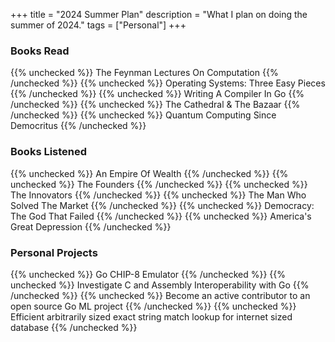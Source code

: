 +++
title = "2024 Summer Plan"
description = "What I plan on doing the summer of 2024."
tags = ["Personal"]
+++



### Books Read
{{% unchecked %}} The Feynman Lectures On Computation {{% /unchecked %}}
{{% unchecked %}} Operating Systems: Three Easy Pieces {{% /unchecked %}}
{{% unchecked %}} Writing A Compiler In Go {{% /unchecked %}}
{{% unchecked %}} The Cathedral & The Bazaar {{% /unchecked %}}
{{% unchecked %}} Quantum Computing Since Democritus {{% /unchecked %}}



### Books Listened
{{% unchecked %}} An Empire Of Wealth {{% /unchecked %}}
{{% unchecked %}} The Founders {{% /unchecked %}}
{{% unchecked %}} The Innovators {{% /unchecked %}}
{{% unchecked %}} The Man Who Solved The Market {{% /unchecked %}}
{{% unchecked %}} Democracy: The God That Failed  {{% /unchecked %}}
{{% unchecked %}} America's Great Depression {{% /unchecked %}}



### Personal Projects
{{% unchecked %}} Go CHIP-8 Emulator {{% /unchecked %}}
{{% unchecked %}} Investigate C and Assembly Interoperability with Go {{% /unchecked %}}
{{% unchecked %}} Become an active contributor to an open source Go ML project {{% /unchecked %}}
{{% unchecked %}} Efficient arbitrarily sized exact string match lookup for internet sized database {{% /unchecked %}}

